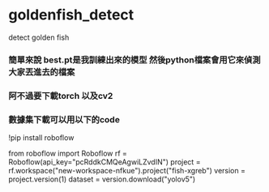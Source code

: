 # goldenfish_detect
detect golden fish
### 簡單來說 best.pt是我訓練出來的模型 然後python檔案會用它來偵測大家丟進去的檔案
### 阿不過要下載torch 以及cv2
### 數據集下載可以用以下的code


!pip install roboflow

from roboflow import Roboflow
rf = Roboflow(api_key="pcRddkCMQeAgwiLZvdIN")
project = rf.workspace("new-workspace-nfkue").project("fish-xgreb")
version = project.version(1)
dataset = version.download("yolov5")


